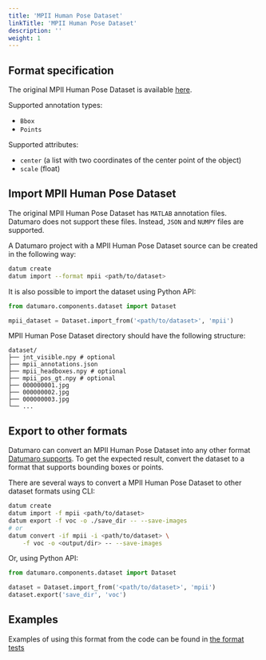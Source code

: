 ```yaml
---
title: 'MPII Human Pose Dataset'
linkTitle: 'MPII Human Pose Dataset'
description: ''
weight: 1
---
```


## Format specification

The original MPII Human Pose Dataset is available
[here](http://human-pose.mpi-inf.mpg.de).

Supported annotation types:
- `Bbox`
- `Points`

Supported attributes:
- `center` (a list with two coordinates of the center point
  of the object)
- `scale` (float)

## Import MPII Human Pose Dataset

The original MPII Human Pose Dataset has `MATLAB` annotation files.
Datumaro does not support these files. Instead, `JSON` and `NUMPY`
files are supported.

A Datumaro project with a MPII Human Pose Dataset source can be
created in the following way:

```bash
datum create
datum import --format mpii <path/to/dataset>
```

It is also possible to import the dataset using Python API:

```python
from datumaro.components.dataset import Dataset

mpii_dataset = Dataset.import_from('<path/to/dataset>', 'mpii')
```

MPII Human Pose Dataset directory should have the following structure:

<!--lint disable fenced-code-flag-->
```
dataset/
├── jnt_visible.npy # optional
├── mpii_annotations.json
├── mpii_headboxes.npy # optional
├── mpii_pos_gt.npy # optional
├── 000000001.jpg
├── 000000002.jpg
├── 000000003.jpg
└── ...
```

## Export to other formats

Datumaro can convert an MPII Human Pose Dataset into any other format
[Datumaro supports](/docs/user-manual/supported_formats/).
To get the expected result, convert the dataset to a format
that supports bounding boxes or points.

There are several ways to convert a MPII Human Pose Dataset
to other dataset formats using CLI:

```bash
datum create
datum import -f mpii <path/to/dataset>
datum export -f voc -o ./save_dir -- --save-images
# or
datum convert -if mpii -i <path/to/dataset> \
    -f voc -o <output/dir> -- --save-images
```

Or, using Python API:

```python
from datumaro.components.dataset import Dataset

dataset = Dataset.import_from('<path/to/dataset>', 'mpii')
dataset.export('save_dir', 'voc')
```

## Examples

Examples of using this format from the code can be found in
[the format tests](https://github.com/openvinotoolkit/datumaro/blob/develop/tests/test_mpii_format.py)
